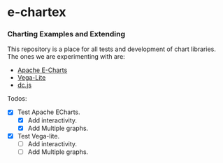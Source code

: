 # e-chartex
### Charting Examples and Extending

This repository is a place for all tests and development of chart libraries. The ones we are experimenting with are:
* [Apache E-Charts](https://echarts.apache.org/en/index.html)
* [Vega-Lite](https://vega.github.io/vega-lite/)
* [dc.js](https://dc-js.github.io/dc.js/)

Todos:

- [X] Test Apache ECharts.
  - [X] Add interactivity.
  - [X] Add Multiple graphs.
- [X] Test Vega-lite.
  - [ ] Add interactivity.
  - [ ] Add Multiple graphs.